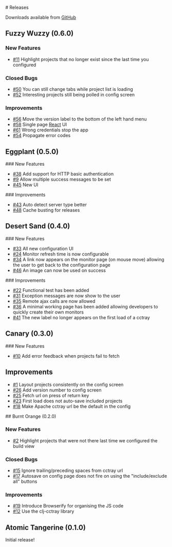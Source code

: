 # Releases

Downloads available from [GitHub](https://github.com/build-canaries/nevergreen/releases)

## Fuzzy Wuzzy (0.6.0)

### New Features

* [#11](https://github.com/build-canaries/nevergreen/issues/11) Highlight projects that no longer exist since the last time you configured

### Closed Bugs

* [#50](https://github.com/build-canaries/nevergreen/issues/50) You can still change tabs while project list is loading
* [#52](https://github.com/build-canaries/nevergreen/issues/52) Interesting projects still being polled in config screen

### Improvements

* [#56](https://github.com/build-canaries/nevergreen/issues/56) Move the version label to the bottom of the left hand menu
* [#58](https://github.com/build-canaries/nevergreen/issues/58) Single page [React](https://facebook.github.io/react/) UI
* [#61](https://github.com/build-canaries/nevergreen/issues/61) Wrong credentials stop the app
* [#54](https://github.com/build-canaries/nevergreen/issues/54) Propagate error codes

## Eggplant (0.5.0)

### New Features

* [#38](https://github.com/build-canaries/nevergreen/issues/38) Add support for HTTP basic authentication
* [#9](https://github.com/build-canaries/nevergreen/issues/9) Allow multiple success messages to be set
* [#45](https://github.com/build-canaries/nevergreen/issues/45) New UI

### Improvements

* [#43](https://github.com/build-canaries/nevergreen/issues/43) Auto detect server type better
* [#48](https://github.com/build-canaries/nevergreen/issues/48) Cache busting for releases

## Desert Sand (0.4.0)

### New Features

* [#33](https://github.com/build-canaries/nevergreen/issues/33) All new configuration UI
* [#24](https://github.com/build-canaries/nevergreen/issues/24) Monitor refresh time is now configurable
* [#34](https://github.com/build-canaries/nevergreen/issues/34) A link now appears on the monitor page (on mouse move) allowing the user to get back to the configuration page
* [#46](https://github.com/build-canaries/nevergreen/issues/46) An image can now be used on success

### Improvements

* [#22](https://github.com/build-canaries/nevergreen/issues/22) Functional test has been added
* [#31](https://github.com/build-canaries/nevergreen/issues/31) Exception messages are now show to the user
* [#35](https://github.com/build-canaries/nevergreen/issues/35) Remote ajax calls are now allowed
* [#36](https://github.com/build-canaries/nevergreen/issues/36) A minimal working page has been added allowing developers to quickly create their own monitors
* [#41](https://github.com/build-canaries/nevergreen/issues/41) The new label no longer appears on the first load of a cctray

## Canary (0.3.0)

### New Features

* [#10](https://github.com/build-canaries/nevergreen/issues/10) Add error feedback when projects fail to fetch

## Improvements

* [#1](https://github.com/build-canaries/nevergreen/issues/1) Layout projects consistently on the config screen
* [#26](https://github.com/build-canaries/nevergreen/issues/26) Add version number to config screen
* [#25](https://github.com/build-canaries/nevergreen/issues/25) Fetch url on press of return key
* [#23](https://github.com/build-canaries/nevergreen/issues/23) First load does not auto-save included projects
* [#18](https://github.com/build-canaries/nevergreen/issues/18) Make Apache cctray url be the default in the config

## Burnt Orange (0.2.0)

### New Features

* [#2](https://github.com/build-canaries/nevergreen/issues/2) Highlight projects that were not there last time we configured the build view

### Closed Bugs

* [#15](https://github.com/build-canaries/nevergreen/issues/15) Ignore trailing/preceding spaces from cctray url
* [#17](https://github.com/build-canaries/nevergreen/issues/17) Autosave on config page does not fire on using the "include/exclude all" buttons

### Improvements

* [#19](https://github.com/build-canaries/nevergreen/issues/19) Introduce Browserify for organising the JS code
* [#12](https://github.com/build-canaries/nevergreen/issues/12) Use the clj-cctray library

## Atomic Tangerine (0.1.0)

Initial release!